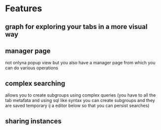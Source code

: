 # Features

## graph for exploring your tabs in a more visual way

## manager page 

not onlyna popup view but you also have a manager page from which you can do various operations

## complex searching 

allows you to create subgroups  using complex queries (you have to all the tab metafata and using sql like syntax you can create subgroups and they are saved temporary ij a editor below so that you can persist searches)

## sharing instances
